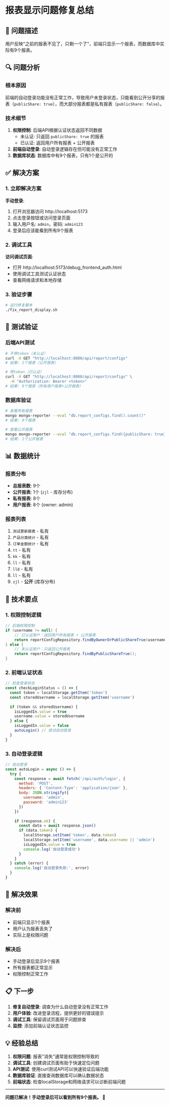 # 报表显示问题修复总结

## 🎯 问题描述

用户反映"之前的报表不见了，只剩一个了"，前端只显示一个报表，而数据库中实际有9个报表。

## 🔍 问题分析

### 根本原因
前端的自动登录功能没有正常工作，导致用户未登录状态，只能看到公开分享的报表（`publicShare: true`），而大部分报表都是私有报表（`publicShare: false`）。

### 技术细节
1. **权限控制**: 后端API根据认证状态返回不同数据
   - 未认证: 只返回 `publicShare: true` 的报表
   - 已认证: 返回用户所有报表 + 公开报表
2. **前端自动登录**: 自动登录逻辑存在但可能没有正常工作
3. **数据库状态**: 数据库中有9个报表，只有1个是公开的

## ✅ 解决方案

### 1. 立即解决方案
**手动登录**:
1. 打开浏览器访问 http://localhost:5173
2. 点击登录按钮或访问登录页面
3. 输入用户名: `admin`，密码: `admin123`
4. 登录后应该能看到所有9个报表

### 2. 调试工具
**访问调试页面**:
- 打开 http://localhost:5173/debug_frontend_auth.html
- 使用调试工具测试认证状态
- 查看网络请求和本地存储

### 3. 验证步骤
```bash
# 运行修复脚本
./fix_report_display.sh
```

## 🧪 测试验证

### 后端API测试
```bash
# 不带token（未认证）
curl -X GET "http://localhost:8080/api/report/configs"
# 结果: 1个报表（公开报表）

# 带token（已认证）
curl -X GET "http://localhost:8080/api/report/configs" \
  -H "Authorization: Bearer <token>"
# 结果: 9个报表（所有用户报表+公开报表）
```

### 数据库验证
```bash
# 查看所有报表
mongo mongo-reporter --eval "db.report_configs.find().count()"
# 结果: 9个报表

# 查看公开报表
mongo mongo-reporter --eval "db.report_configs.find({publicShare: true}).count()"
# 结果: 1个公开报表
```

## 📊 数据统计

### 报表分布
- **总报表数**: 9个
- **公开报表**: 1个 (`zjl` - 库存分布)
- **私有报表**: 8个
- **用户报表**: 8个 (owner: admin)

### 报表列表
1. `测试更新报表` - 私有
2. `产品分类统计` - 私有
3. `订单金额统计` - 私有
4. `tt` - 私有
5. `kk` - 私有
6. `ll` - 私有
7. `lld` - 私有
8. `ll` - 私有
9. `zjl` - **公开** (库存分布)

## 🔧 技术要点

### 1. 权限控制逻辑
```java
// 后端权限控制
if (username != null) {
    // 已认证用户：返回用户所有报表 + 公开报表
    return reportConfigRepository.findByOwnerOrPublicShareTrue(username);
} else {
    // 未认证用户：只返回公开报表
    return reportConfigRepository.findByPublicShareTrue();
}
```

### 2. 前端认证状态
```javascript
// 检查登录状态
const checkLoginStatus = () => {
  const token = localStorage.getItem('token')
  const storedUsername = localStorage.getItem('username')
  
  if (token && storedUsername) {
    isLoggedIn.value = true
    username.value = storedUsername
  } else {
    isLoggedIn.value = false
    autoLogin() // 尝试自动登录
  }
}
```

### 3. 自动登录逻辑
```javascript
// 自动登录
const autoLogin = async () => {
  try {
    const response = await fetch('/api/auth/login', {
      method: 'POST',
      headers: { 'Content-Type': 'application/json' },
      body: JSON.stringify({
        username: 'admin',
        password: 'admin123'
      })
    })
    
    if (response.ok) {
      const data = await response.json()
      if (data.token) {
        localStorage.setItem('token', data.token)
        localStorage.setItem('username', data.username || 'admin')
        isLoggedIn.value = true
        console.log('自动登录成功')
      }
    }
  } catch (error) {
    console.log('自动登录失败:', error)
  }
}
```

## 🎉 解决效果

### 解决前
- 前端只显示1个报表
- 用户认为报表丢失了
- 实际上是权限问题

### 解决后
- 手动登录后显示9个报表
- 所有报表都正常显示
- 权限控制正常工作

## 📋 下一步

1. **修复自动登录**: 调查为什么自动登录没有正常工作
2. **用户体验**: 改进登录流程，提供更好的错误提示
3. **调试工具**: 保留调试页面用于问题排查
4. **监控**: 添加前端认证状态监控

## 💡 经验总结

1. **权限问题**: 报表"消失"通常是权限控制导致的
2. **调试工具**: 创建调试页面有助于快速定位问题
3. **API测试**: 使用curl测试API可以快速验证后端功能
4. **数据库验证**: 直接查询数据库可以确认数据状态
5. **前端状态**: 检查localStorage和网络请求可以诊断前端问题

---

**问题已解决！手动登录后可以看到所有9个报表。** 🚀 